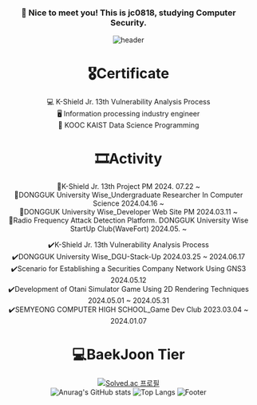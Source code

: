 <div align="center"> 
  
  ### :wave: Nice to meet you! This is jc0818, studying Computer Security.
  
![header](https://capsule-render.vercel.app/api?type=waving&color=auto&text=jc0818&fontAlign=50&fontSize=55)
  <br/>
  
# 🎖Certificate
💻 K-Shield Jr. 13th Vulnerability Analysis Process <br>
🖥 Information processing industry engineer <br>
🏅 KOOC KAIST Data Science Programming <br/>


# 🎞️Activity
🔄️K-Shield Jr. 13th Project PM 2024. 07.22 ~ <br/> 
🔄️DONGGUK University Wise_Undergraduate Researcher In Computer Science 2024.04.16 ~  <br/>
🔄️DONGGUK University Wise_Developer Web Site PM 2024.03.11 ~ <br/> 
🔄️Radio Frequency Attack Detection Platform. DONGGUK University Wise StartUp Club(WaveFort) 2024.05. ~  <br/>

✔️K-Shield Jr. 13th Vulnerability Analysis Process <br/> 
✔️DONGGUK University Wise_DGU-Stack-Up 2024.03.25 ~ 2024.06.17 <br/>
✔️Scenario for Establishing a Securities Company Network Using GNS3 2024.05.12<br/>
✔️Development of Otani Simulator Game Using 2D Rendering Techniques 2024.05.01 ~ 2024.05.31 <br/>
✔️SEMYEONG COMPUTER HIGH SCHOOL_Game Dev Club 2023.03.04 ~ 2024.01.07 <br/>

# 💻BaekJoon Tier 

[![Solved.ac
프로필](http://mazassumnida.wtf/api/v2/generate_badge?boj=juchan_05)](https://solved.ac/juchan_05)
<br/>
![Anurag's GitHub stats](https://github-readme-stats.vercel.app/api?username=jc0818&show_icons=true&theme=radical)
![Top Langs](https://github-readme-stats.vercel.app/api/top-langs/?username=jc0818&layout=compact)
![Footer](https://capsule-render.vercel.app/api?type=waving&color=auto&height=200&section=footer)
<br/>
</div>
